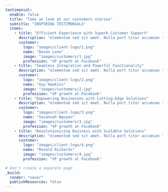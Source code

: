 ```yaml
---
testimonial:
  enable: false
  title: "Take an look at our customers stories"
  subtitle: "INSPIRING TESTIMONIALS"
  items:
    - title: "Efficient Experience with Superb Customer Support"
      description: "elementum sed sit amet. Nulla port titor accumsan tincidunt. Proin eget tortor risus. Vestibulum ac diam sit amet quam"
      customer:
        logo: "images/client-logo/1.png"
        name: "Devon Lane"
        image: "images/customers/1.jpg"
        profession: "VP growth at Facebook"
    - title: "Seamless Integration and Powerful Functionality"
      description: "elementum sed sit amet. Nulla port titor accumsan tincidunt. Proin eget tortor risus. Vestibulum ac diam sit amet quam"
      customer:
        logo: "images/client-logo/2.png"
        name: "Guy Hawkins"
        image: "images/customers/2.jpg"
        profession: "VP growth at Facebook"
    - title: "Empowering Businesses with Cutting-Edge Solutions"
      description: "elementum sed sit amet. Nulla port titor accumsan tincidunt. Proin eget tortor risus. Vestibulum ac diam sit amet quam"
      customer:
        logo: "images/client-logo/3.png"
        name: "Savannah Nguyen"
        image: "images/customers/3.jpg"
        profession: "VP growth at Facebook"
    - title: "Revolutionizing Business with Scalable Solutions"
      description: "elementum sed sit amet. Nulla port titor accumsan tincidunt. Proin eget tortor risus. Vestibulum ac diam sit amet quam"
      customer:
        logo: "images/client-logo/4.png"
        name: "Ronald Richards"
        image: "images/customers/4.jpg"
        profession: "VP growth at Facebook"

# don't create a separete page
_build:
  render: "never"
  publishResources: false
---
```

